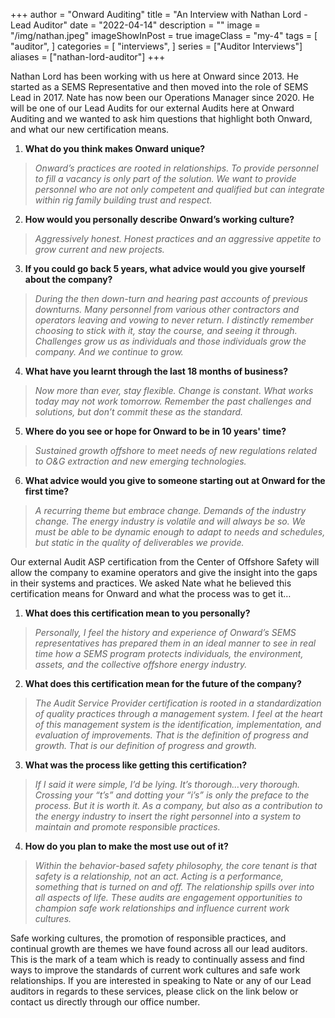 +++
author = "Onward Auditing"
title = "An Interview with Nathan Lord - Lead Auditor"
date = "2022-04-14"
description = ""
image = "/img/nathan.jpeg"
imageShowInPost = true
imageClass = "my-4"
tags = [
    "auditor",
]
categories = [
    "interviews",
]
series = ["Auditor Interviews"]
aliases = ["nathan-lord-auditor"]
+++

Nathan Lord has been working with us here at Onward since 2013. He started as a SEMS Representative and then moved into the role of SEMS Lead in 2017. Nate has now been our Operations Manager since 2020. He will be one of our Lead Audits for our external Audits here at Onward Auditing and we wanted to ask him questions that highlight both Onward, and what our new certification means.
<!--more-->

1. **What do you think makes Onward unique?**

>_Onward’s practices are rooted in relationships.  To provide personnel to fill a vacancy is only part of the solution.  We want to provide personnel who are not only competent and qualified but can integrate within rig family building trust and respect._

2. **How would you personally describe Onward’s working culture?**

>_Aggressively honest.  Honest practices and an aggressive appetite to grow current and new projects._

3. **If you could go back 5 years, what advice would you give yourself about the company?**

>_During the then down-turn and hearing past accounts of previous downturns.  Many personnel from various other contractors and operators leaving and vowing to never return.  I distinctly remember choosing to stick with it, stay the course, and seeing it through.  Challenges grow us as individuals and those individuals grow the company.  And we continue to grow._

4. **What have you learnt through the last 18 months of business?**

>_Now more than ever, stay flexible.  Change is constant.  What works today may not work tomorrow.  Remember the past challenges and solutions, but don’t commit these as the standard._

5. **Where do you see or hope for Onward to be in 10 years' time?**

>_Sustained growth offshore to meet needs of new regulations related to O&G extraction and new emerging technologies._

6. **What advice would you give to someone starting out at Onward for the first time?**

>_A recurring theme but embrace change.  Demands of the industry change.  The energy industry is volatile and will always be so.  We must be able to be dynamic enough to adapt to needs and schedules, but static in the quality of deliverables we provide._

Our external Audit ASP certification from the Center of Offshore Safety will allow the company to examine operators and give the insight into the gaps in their systems and practices. We asked Nate what he believed this certification means for Onward and what the process was to get it…

1. **What does this certification mean to you personally?**

>_Personally, I feel the history and experience of Onward’s SEMS representatives has prepared them in an ideal manner to see in real time how a SEMS program protects individuals, the environment, assets, and the collective offshore energy industry._

2. **What does this certification mean for the future of the company?**

>_The Audit Service Provider certification is rooted in a standardization of quality practices through a management system.  I feel at the heart of this management system is the identification, implementation, and evaluation of improvements.  That is the definition of progress and growth. That is our definition of progress and growth._

3. **What was the process like getting this certification?**

>_If I said it were simple, I’d be lying.  It’s thorough…very thorough.  Crossing your “t’s” and dotting your “i’s” is only the preface to the process.  But it is worth it.  As a company, but also as a contribution to the energy industry to insert the right personnel into a system to maintain and promote responsible practices._

4. **How do you plan to make the most use out of it?**

>_Within the behavior-based safety philosophy, the core tenant is that safety is a relationship, not an act.  Acting is a performance, something that is turned on and off.  The relationship spills over into all aspects of life.  These audits are engagement opportunities to champion safe work relationships and influence current work cultures._

Safe working cultures, the promotion of responsible practices, and continual growth are themes we have found across all our lead auditors. This is the mark of a team which is ready to continually assess and find ways to improve the standards of current work cultures and safe work relationships. If you are interested in speaking to Nate or any of our Lead auditors in regards to these services, please click on the link below or contact us directly through our office number.
